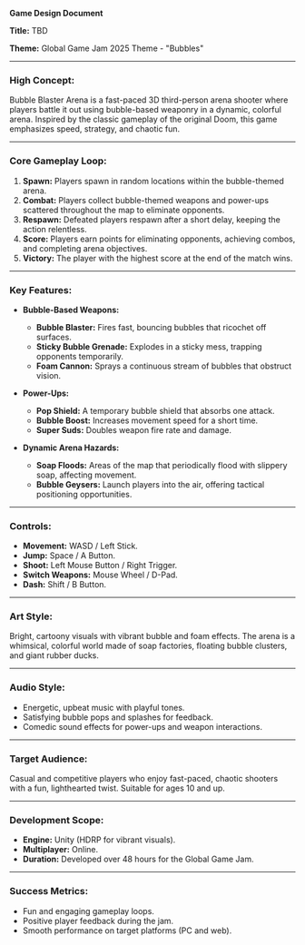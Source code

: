 **Game Design Document**

**Title:** TBD

**Theme:** Global Game Jam 2025 Theme - "Bubbles"

---

### **High Concept:**
Bubble Blaster Arena is a fast-paced 3D third-person arena shooter where players battle it out using bubble-based weaponry in a dynamic, colorful arena. Inspired by the classic gameplay of the original Doom, this game emphasizes speed, strategy, and chaotic fun.

---

### **Core Gameplay Loop:**
1. **Spawn:** Players spawn in random locations within the bubble-themed arena.
2. **Combat:** Players collect bubble-themed weapons and power-ups scattered throughout the map to eliminate opponents.
3. **Respawn:** Defeated players respawn after a short delay, keeping the action relentless.
4. **Score:** Players earn points for eliminating opponents, achieving combos, and completing arena objectives.
5. **Victory:** The player with the highest score at the end of the match wins.

---

### **Key Features:**
- **Bubble-Based Weapons:**
  - **Bubble Blaster:** Fires fast, bouncing bubbles that ricochet off surfaces.
  - **Sticky Bubble Grenade:** Explodes in a sticky mess, trapping opponents temporarily.
  - **Foam Cannon:** Sprays a continuous stream of bubbles that obstruct vision.

- **Power-Ups:**
  - **Pop Shield:** A temporary bubble shield that absorbs one attack.
  - **Bubble Boost:** Increases movement speed for a short time.
  - **Super Suds:** Doubles weapon fire rate and damage.

- **Dynamic Arena Hazards:**
  - **Soap Floods:** Areas of the map that periodically flood with slippery soap, affecting movement.
  - **Bubble Geysers:** Launch players into the air, offering tactical positioning opportunities.

---

### **Controls:**
- **Movement:** WASD / Left Stick.
- **Jump:** Space / A Button.
- **Shoot:** Left Mouse Button / Right Trigger.
- **Switch Weapons:** Mouse Wheel / D-Pad.
- **Dash:** Shift / B Button.

---

### **Art Style:**
Bright, cartoony visuals with vibrant bubble and foam effects. The arena is a whimsical, colorful world made of soap factories, floating bubble clusters, and giant rubber ducks.

---

### **Audio Style:**
- Energetic, upbeat music with playful tones.
- Satisfying bubble pops and splashes for feedback.
- Comedic sound effects for power-ups and weapon interactions.

---

### **Target Audience:**
Casual and competitive players who enjoy fast-paced, chaotic shooters with a fun, lighthearted twist. Suitable for ages 10 and up.

---

### **Development Scope:**
- **Engine:** Unity (HDRP for vibrant visuals).
- **Multiplayer:** Online.
- **Duration:** Developed over 48 hours for the Global Game Jam.

---

### **Success Metrics:**
- Fun and engaging gameplay loops.
- Positive player feedback during the jam.
- Smooth performance on target platforms (PC and web).

